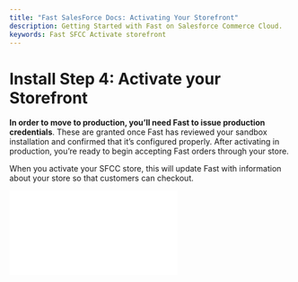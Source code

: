 ```yaml
---
title: "Fast SalesForce Docs: Activating Your Storefront"
description: Getting Started with Fast on Salesforce Commerce Cloud.
keywords: Fast SFCC Activate storefront
---
```


# Install Step 4: Activate your Storefront

**In order to move to production, you’ll need Fast to issue production credentials**. These are granted once Fast has reviewed your sandbox installation and confirmed that it’s configured properly. After activating in production, you’re ready to begin accepting Fast orders through your store.

When you activate your SFCC store, this will update Fast with information about your store so that customers can checkout.

<embed src="/reusables/for-developers/_providing-your-logo.md" />